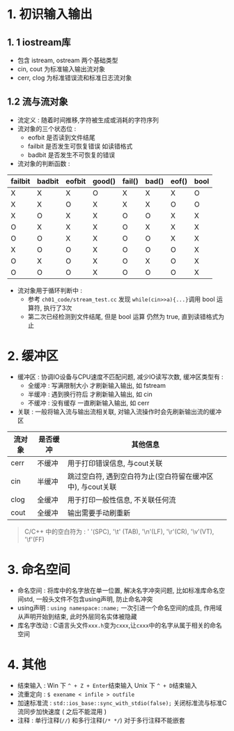 
# 1. 初识输入输出
## 1. 1 iostream库
- 包含 istream, ostream 两个基础类型
- cin, cout 为标准输入输出流对象
- cerr, clog 为标准错误流和标准日志流对象

## 1.2 流与流对象
- 流定义 : 随着时间推移,字符被生成或消耗的字符序列
- 流对象的三个状态位 : 
    - eofbit 是否读到文件结尾
    - failbit 是否发生可恢复错误 如读错格式
    - badbit 是否发生不可恢复的错误
- 流对象的判断函数 : 

| failbit | badbit | eofbit | good() | fail() | bad() | eof() | bool |
|---|---|---|---|---|---|---|---|
| X | X | X | O | X | X | X | O |
| X | X | O | X | X | X | O | O |
| X | O | X | X | O | O | X | X |
| O | X | X | X | O | X | X | X |
| O | O | X | X | O | O | X | X |
| X | O | O | X | O | O | O | X |
| O | X | O | X | O | X | O | X |
| O | O | O | X | O | O | O | X |

- 流对象用于循环判断中 : 
    - 参考 `ch01_code/stream_test.cc` 发现 `while(cin>>a){...}`调用 bool 运算符, 执行了3次
    - 第二次已经检测到文件结尾, 但是 bool 运算 仍然为 true, 直到读错格式为止


# 2. 缓冲区
- 缓冲区 : 协调IO设备与CPU速度不匹配问题, 减少IO读写次数, 缓冲区类型有 : 
	- 全缓冲 : 写满限制大小 才刷新输入输出, 如 fstream
	- 半缓冲 : 遇到换行符后 才刷新输入输出, 如 cin
	- 不缓冲 : 没有缓存 一直刷新输入输出, 如 cerr
- 关联 : 一般将输入流与输出流相关联, 对输入流操作时会先刷新输出流的缓冲区

|流对象|是否缓冲|其他信息|
|---|---|---|
|cerr|不缓冲|用于打印错误信息, 与cout关联|
|cin|半缓冲|跳过空白符, 遇到空白符为止(空白符留在缓冲区中), 与cout关联|
|clog|全缓冲|用于打印一般性信息, 不关联任何流|
|cout|全缓冲|输出需要手动刷重新|

> C/C++ 中的空白符为 :  ' '(SPC), '\t' (TAB), '\n'(LF), '\r'(CR), '\v'(VT), '\f'(FF)

# 3. 命名空间
- 命名空间 : 将库中的名字放在单一位置, 解决名字冲突问题, 比如标准库命名空间std, 一般头文件不包含using声明, 防止命名冲突
- using声明 : `using namespace::name;` 一次引进一个命名空间的成员, 作用域从声明开始到结束, 此时外层同名实体被隐藏
- 库名字改动 : C语言头文件`xxx.h`变为`cxxx`,让`cxxx`中的名字从属于相关的命名空间

# 4. 其他
- 结束输入 : Win 下 `^ + Z + Enter`结束输入 Unix 下 `^ + D`结束输入 
- 流重定向 : `$ exename < infile > outfile` 
- 加速标准流 : `std::ios_base::sync_with_stdio(false);` 关闭标准流与标准C流同步加快速度 ( 之后不能混用 )
- 注释 : 单行注释(`//`) 和多行注释(`/* */`)  对于多行注释不能嵌套